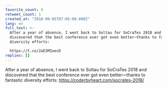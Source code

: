```yaml
---
favorite_count: 4
retweet_count: 1
created_at: "2018-09-05T07:05:00.000Z"
lang: en
full_text: >-
  After a year of absence, I went back to Soltau for SoCraTes 2018 and
  discovered that the best conference ever got even better—thanks to fantastic
  diversity efforts:

  https://t.co/2aE3MIoecD
replies: []
---
```


After a year of absence, I went back to Soltau for SoCraTes 2018 and discovered
that the best conference ever got even better—thanks to fantastic diversity
efforts: <https://coderbyheart.com/socrates-2018/>
